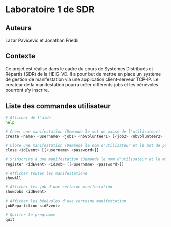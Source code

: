 # Laboratoire 1 de SDR

## Auteurs

Lazar Pavicevic et Jonathan Friedli

## Contexte

Ce projet est réalisé dans le cadre du cours de Systèmes Distribués et Répartis (SDR) de la HEIG-VD. Il a pour but de mettre en place un système de gestion de manifestation via une application client-serveur TCP-IP. Le créateur de la manifestation pourra créer différents jobs et les bénévoles pourront s'y inscrire.

## Liste des commandes utilisateur

```bash
# Afficher de l'aide
help

# Créer une manifestation (Demande le mot de passe de l'utilisateur)
create <name> <username> <job1> <nbVolunteer1> [<job2> <nbVolunteer2> ...]

# Clore une manifestation (Demande le nom d'utilisateur et le mot de passe de l'utilisateur)
close <idEvent> [[<username> <password>]]

# S'inscrire à une manifestation (Demande le nom d'utilisateur et le mot de passe de l'utilisateur)
register <idEvent> <idJob> [[<username> <password>]]

# Afficher toutes les manifestations
showAll

# Afficher les job d'une certaine manifestation
showJobs <idEvent>

# Afficher les bénévoles d'une certaine manifestation
jobRepartition <idEvent>

# Quitter le programme
quit
```
